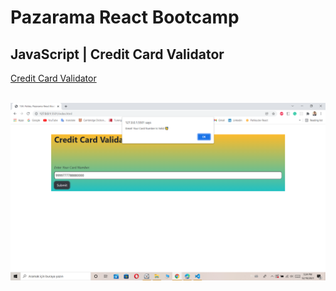 # Pazarama React Bootcamp

## JavaScript | Credit Card Validator


<a href="https://creditcardvalidatorr.netlify.app/" target="_blank">Credit Card Validator</a>


<br>

<img src= "./img/readme.png">